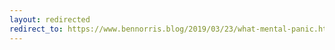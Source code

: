 ```yaml
---
layout: redirected
redirect_to: https://www.bennorris.blog/2019/03/23/what-mental-panic.html
---
```


